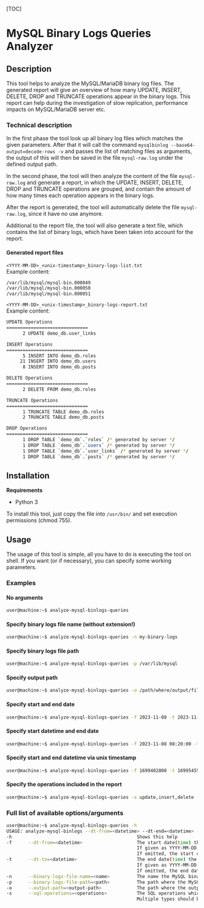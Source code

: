 [TOC]
# MySQL Binary Logs Queries Analyzer

## Description
This tool helps to analyze the MySQL/MariaDB binary log files. The generated report will give an overview of
how many UPDATE, INSERT, DELETE, DROP and TRUNCATE operations appear in the binary logs. This report can help
during the investigation of slow replication, performance impacts on MySQL/MariaDB server etc.

### Technical description
In the first phase the tool look up all binary log files which matches the given parameters. After that it 
will call the command `mysqlbinlog --base64-output=decode-rows -v` and passes the list of matching files 
as arguments, the output of this will then be saved in the file `mysql-raw.log` under the defined output 
path.

In the second phase, the tool will then analyze the content of the file `mysql-raw.log` and generate a 
report, in which the UPDATE, INSERT, DELETE, DROP and TRUNCATE operations are grouped, and contain the 
amount of how many times each operation appears in the binary logs.

After the report is generated, the tool will automatically delete the file `mysql-raw.log`, since it have no use 
anymore.

Additional to the report file, the tool will also generate a text file, which contains the list of binary 
logs, which have been taken into account for the report.

#### Generated report files

`<YYYY-MM-DD>_<unix-timestamp>_binary-logs-list.txt`<br>
Example content:
```bash
/var/lib/mysql/mysql-bin.000049
/var/lib/mysql/mysql-bin.000050
/var/lib/mysql/mysql-bin.000051
```

`<YYYY-MM-DD>_<unix-timestamp>_binary-logs-report.txt`<br>
Example content:
```bash
UPDATE Operations
==============================
      2 UPDATE demo_db.user_links

INSERT Operations
==============================
      5 INSERT INTO demo_db.roles
     21 INSERT INTO demo_db.users
      8 INSERT INTO demo_db.posts

DELETE Operations
==============================
      2 DELETE FROM demo_db.roles

TRUNCATE Operations
==============================
      1 TRUNCATE TABLE demo_db.roles
      2 TRUNCATE TABLE demo_db.posts

DROP Operations
==============================
      1 DROP TABLE `demo_db`.`roles` /* generated by server */
      1 DROP TABLE `demo_db`.`users` /* generated by server */
      1 DROP TABLE `demo_db`.`user_links` /* generated by server */
      1 DROP TABLE `demo_db`.`posts` /* generated by server */
```

## Installation
**Requirements**

- Python 3

To install this tool, just copy the file into ```/usr/bin/``` and set execution permissions (chmod 755).
## Usage
The usage of this tool is simple, all you have to do is executing the tool on shell.
If you want (or if necessary), you can specify some working parameters.

### Examples ###

#### No arguments ####
```bash
user@machine:~$ analyze-mysql-binlogs-queries
```

#### Specify binary logs file name (without extension!) ####
```bash
user@machine:~$ analyze-mysql-binlogs-queries -n my-binary-logs
```

#### Specify binary logs file path ####
```bash
user@machine:~$ analyze-mysql-binlogs-queries -p /var/lib/mysql
```

#### Specify output path ####
```bash
user@machine:~$ analyze-mysql-binlogs-queries -o /path/where/output/files/shall/be/saved/
```

#### Specify start and end date ####
```bash
user@machine:~$ analyze-mysql-binlogs-queries -f 2023-11-08 -t 2023-11-09
```

#### Specify start datetime and end date ####
```bash
user@machine:~$ analyze-mysql-binlogs-queries -f 2023-11-08 08:20:00 -t 2023-11-09
```

#### Specify start and end datetime via unix timestamp ####
```bash
user@machine:~$ analyze-mysql-binlogs-queries -f 1699402800 -t 1699545599
```

#### Specify the operations included in the report ####
```bash
user@machine:~$ analyze-mysql-binlogs-queries -s update,insert,delete
```

### Full list of available options/arguments
```bash
user@machine:~$ analyze-mysql-binlogs-queries -h
USAGE: analyze-mysql-binlogs --dt-from=<datetime> --dt-end=<datetime> --binary-logs-file-name=<file-name-without-extension> --binary-logs-file-path=<path> --output-path=<output-path>
-h                                              Shows this help
-f      --dt-from=<datetime>                    The start date(time) the binary logs are created to analyze (allowed formats: YYYY-MM-DD, YYYY-MM-DD HH:MM:SS, Unix timestamp)
                                                If given as YYYY-MM-DD, then the start datetime will be: YYYY-MM-DD 00:00:00.
                                                If omitted, the start datetime will be the current date at 00:00:00.
-t      --dt-to=<datetime>                      The end date(time) the binary logs are created to analyze (allowed formats: YYYY-MM-DD, YYYY-MM-DD HH:MM:SS, Unix timestamp)
                                                If given as YYYY-MM-DD, then the end datetime will be: YYYY-MM-DD 23:59:59
                                                If omitted, the end datetime will be the current date at 23:59:59.
-n      --binary-logs-file-name=<name>          The name the MySQL binary log files without the file extension (default: mysql-bin)
-p      --binary-logs-file-path=<path>          The path where the MySQL binary logs are (default: /var/lib/mysql/)
-o      --output-path=<output-path>             The path where the output files are saved (default: <current-directory>)
-s      --sql-operations=<operations>           The SQL operations which shall be included in the report (default: all)
                                                Multiple types should be separated by comma. Example: --sql-operations=update,insert,delete
```